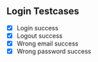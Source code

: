 ## Login Testcases

- [x] Login success
- [x] Logout success
- [x] Wrong email success
- [x] Wrong password success